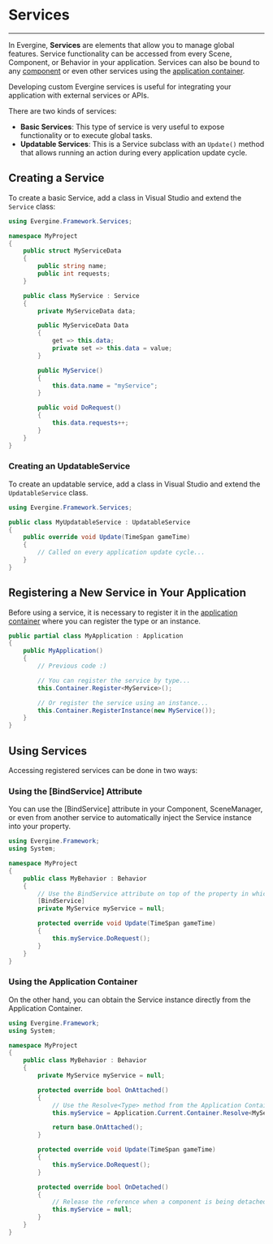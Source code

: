 # Services

---

In Evergine, **Services** are elements that allow you to manage global features. Service functionality can be accessed from every Scene, Component, or Behavior in your application. Services can also be bound to any [component](component_arch/components/index.md) or even other services using the [application container](application/index.md).

Developing custom Evergine services is useful for integrating your application with external services or APIs.

There are two kinds of services:
 
 * **Basic Services**: This type of service is very useful to expose functionality or to execute global tasks.
 * **Updatable Services**: This is a Service subclass with an `Update()` method that allows running an action during every application update cycle.

## Creating a Service

To create a basic Service, add a class in Visual Studio and extend the `Service` class:
 
```csharp
using Evergine.Framework.Services;

namespace MyProject
{
    public struct MyServiceData
    {
        public string name;
        public int requests;
    }

    public class MyService : Service
    {
        private MyServiceData data;

        public MyServiceData Data 
        {
            get => this.data;
            private set => this.data = value;
        }

        public MyService()
        {
            this.data.name = "myService";
        }

        public void DoRequest()
        {
            this.data.requests++;
        }        
    }
}
``` 

### Creating an UpdatableService

To create an updatable service, add a class in Visual Studio and extend the `UpdatableService` class.

```csharp
using Evergine.Framework.Services;

public class MyUpdatableService : UpdatableService
{
    public override void Update(TimeSpan gameTime)
    {
        // Called on every application update cycle...
    }        
}
``` 

## Registering a New Service in Your Application

Before using a service, it is necessary to register it in the [application container](application/index.md) where you can register the type or an instance.

```csharp
public partial class MyApplication : Application
{
    public MyApplication()
    {
        // Previous code :)

        // You can register the service by type...
        this.Container.Register<MyService>();

        // Or register the service using an instance...
        this.Container.RegisterInstance(new MyService());            
    }
}
```

## Using Services

Accessing registered services can be done in two ways:

### Using the [BindService] Attribute

You can use the [BindService] attribute in your Component, SceneManager, or even from another service to automatically inject the Service instance into your property.

```csharp
using Evergine.Framework;
using System;

namespace MyProject
{
    public class MyBehavior : Behavior
    {
        // Use the BindService attribute on top of the property in which you want to inject the Service
        [BindService]
        private MyService myService = null;

        protected override void Update(TimeSpan gameTime)
        {
            this.myService.DoRequest();
        }
    }
}
```

### Using the Application Container

On the other hand, you can obtain the Service instance directly from the Application Container.

```csharp
using Evergine.Framework;
using System;

namespace MyProject
{
    public class MyBehavior : Behavior
    {
        private MyService myService = null;

        protected override bool OnAttached()
        {            
            // Use the Resolve<Type> method from the Application Container...
            this.myService = Application.Current.Container.Resolve<MyService>();

            return base.OnAttached();
        }

        protected override void Update(TimeSpan gameTime)
        {
            this.myService.DoRequest();
        }

        protected override bool OnDetached()
        {
            // Release the reference when a component is being detached...
            this.myService = null;
        }
    }
}
```